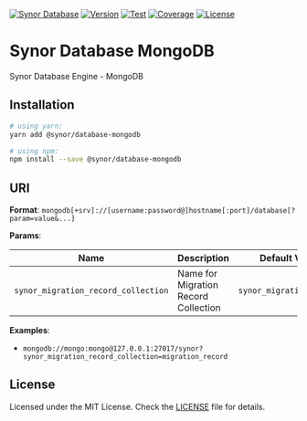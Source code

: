 [![Synor Database](https://img.shields.io/badge/synor-database-blue?style=for-the-badge)](https://github.com/Synor)
[![Version](https://img.shields.io/npm/v/@synor/database-mongodb?style=for-the-badge)](https://npmjs.org/package/@synor/database-mongodb)
[![Test](https://img.shields.io/travis/com/Synor/database-mongodb/master?label=Test&style=for-the-badge)](https://travis-ci.com/Synor/database-mongodb)
[![Coverage](https://img.shields.io/codecov/c/gh/Synor/database-mongodb/master?style=for-the-badge)](https://codecov.io/gh/Synor/database-mongodb)
[![License](https://img.shields.io/github/license/Synor/database-mongodb?style=for-the-badge)](https://github.com/Synor/database-mongodb/blob/master/LICENSE)

# Synor Database MongoDB

Synor Database Engine - MongoDB

## Installation

```sh
# using yarn:
yarn add @synor/database-mongodb

# using npm:
npm install --save @synor/database-mongodb
```

## URI

**Format**: `mongodb[+srv]://[username:password@]hostname[:port]/database[?param=value&...]`

**Params**:

| Name                                | Description                          | Default Value            |
| ----------------------------------- | ------------------------------------ | ------------------------ |
| `synor_migration_record_collection` | Name for Migration Record Collection | `synor_migration_record` |

**Examples**:

- `mongodb://mongo:mongo@127.0.0.1:27017/synor?synor_migration_record_collection=migration_record`

## License

Licensed under the MIT License. Check the [LICENSE](./LICENSE) file for details.

